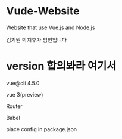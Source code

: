# Vude-Website
Website that use Vue.js and Node.js

김기원 박지후가 범인입니다

# version 합의봐라 여기서
vue@cli 4.5.0


vue 3(preview)


Router


Babel


place config in package.json
